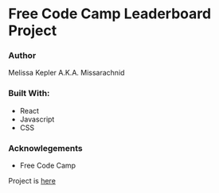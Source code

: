 # Free Code Camp Leaderboard Project
### Author

Melissa Kepler A.K.A. Missarachnid
### Built With:
*  React
*  Javascript
*  CSS
### Acknowlegements
*  Free Code Camp

Project is [here](https://missarachnid.github.io/fcc-leaderboard/)

